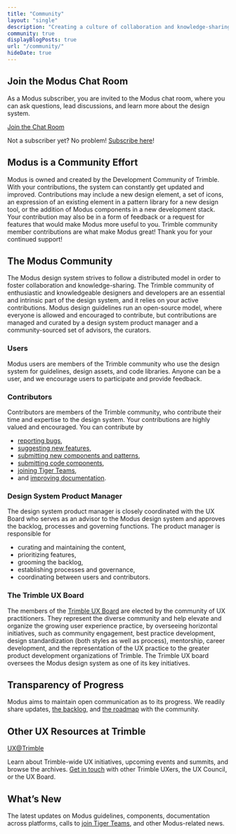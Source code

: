 ```yaml
---
title: "Community"
layout: "single"
description: "Creating a culture of collaboration and knowledge-sharing."
community: true
displayBlogPosts: true
url: "/community/"
hideDate: true
---
```


## Join the Modus Chat Room

As a Modus subscriber, you are invited to the Modus chat room, where you can ask questions, lead discussions, and learn more about the design system.

<a href="https://chat.google.com/room/AAAAexugR1k"
    class="btn btn-lg bg-white border m-2" target="_blank" rel="nofollow">Join the Chat Room</a>

Not a subscriber yet? No problem! [Subscribe here](https://docs.google.com/forms/d/e/1FAIpQLSc5-PBOzJjT2Q8r5Pg7BPYzae-rz5fg5ySSBcHwfhBneUkvWg/viewform?usp=sf_link)!

## Modus is a Community Effort

Modus is owned and created by the Development Community of Trimble. With your contributions, the system can constantly get updated and improved. Contributions may include a new design element, a set of icons, an expression of an existing element in a pattern library for a new design tool, or the addition of Modus components in a new development stack. Your contribution may also be in a form of feedback or a request for features that would make Modus more useful to you. Trimble community member contributions are what make Modus great! Thank you for your continued support!

## The Modus Community

The Modus design system strives to follow a distributed model in order to foster collaboration and knowledge-sharing. The Trimble community of enthusiastic and knowledgeable designers and developers are an essential and intrinsic part of the design system, and it relies on your active contributions. Modus design guidelines run an open-source model, where everyone is allowed and encouraged to contribute, but contributions are managed and curated by a design system product manager and a community-sourced set of advisors, the curators.

### Users

Modus users are members of the Trimble community who use the design system for guidelines, design assets, and code libraries. Anyone can be a user, and we encourage users to participate and provide feedback.

### Contributors

Contributors are members of the Trimble community, who contribute their time and expertise to the design system. Your contributions are highly valued and encouraged. You can contribute by

- [reporting bugs](/community/contact/),
- [suggesting new features](/community/contact/),
- [submitting new components and patterns](/community/contribution-process/),
- [submitting code components](https://trimble-oss.github.io/contribute/),
- [joining Tiger Teams](/community/tiger-teams/),
- and [improving documentation](/community/contact/).

### Design System Product Manager

The design system product manager is closely coordinated with the UX Board who serves as an advisor to the Modus design system and approves the backlog, processes and governing functions. The product manager is responsible for

- curating and maintaining the content,
- prioritizing features,
- grooming the backlog,
- establishing processes and governance,
- coordinating between users and contributors.

### The Trimble UX Board

The members of the [Trimble UX Board](https://sites.google.com/trimble.com/trimble-ux/ux-council/ux-council-board?authuser=0) are elected by the community of UX practitioners. They represent the diverse community and help elevate and organize the growing user experience practice, by overseeing horizontal initiatives, such as community engagement, best practice development, design standardization (both styles as well as process), mentorship, career development, and the representation of the UX practice to the greater product development organizations of Trimble. The Trimble UX board oversees the Modus design system as one of its key initiatives.

## Transparency of Progress

Modus aims to maintain open communication as to its progress. We readily share updates, [the backlog](https://github.com/orgs/trimble-oss/projects/5/views/1), and [the roadmap](https://confluence.trimble.tools/display/DDS/Modus+Roadmap) with the community.

## Other UX Resources at Trimble

[UX@Trimble](https://sites.google.com/trimble.com/trimble-ux/home?authuser=0)

Learn about Trimble-wide UX initiatives, upcoming events and summits, and browse the archives. [Get in touch](https://sites.google.com/trimble.com/trimble-ux/people?authuser=0) with other Trimble UXers, the UX Council, or the UX Board.

## What’s New

The latest updates on Modus guidelines, components, documentation across platforms, calls to [join Tiger Teams](/community/tiger-teams/), and other Modus-related news.
